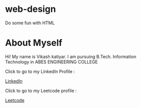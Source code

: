 # web-design
Do some fun with HTML

<!DOCTYPE html>
<html>
<head>
	<title>About Me</title>
</head>
<body>
<h1>About Myself</h1>
<p>Hi! My name is Vikash katiyar. I am pursuing B.Tech. Information Technology in ABES ENGINEERING COLLEGE</p>

<p> Click to go to my LinkedIn Profile : </p>
<a href="https://www.linkedin.com/in/vikash-katiyar-6b44a82">
	LinkedIn
</a>
<p> Click to go to my Leetcode profile : </p>
<a href=https://leetcode.com/code_only/>
	Leetcode
</a>


</body>
</html>
